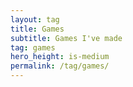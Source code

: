 ```yaml
---
layout: tag
title: Games
subtitle: Games I've made
tag: games
hero_height: is-medium
permalink: /tag/games/
---
```

